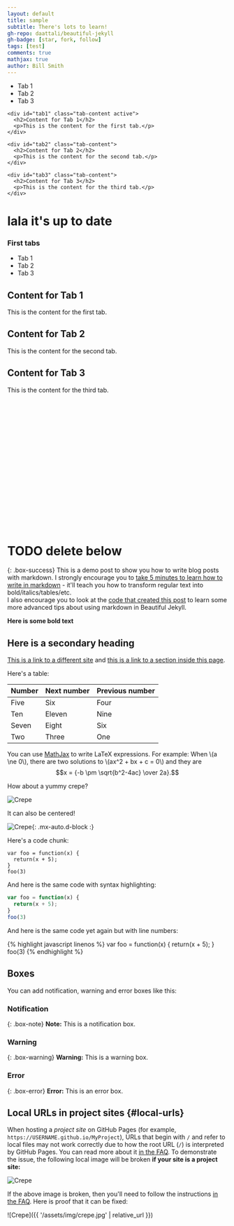 ```yaml
---
layout: default
title: sample 
subtitle: There's lots to learn!
gh-repo: daattali/beautiful-jekyll
gh-badge: [star, fork, follow]
tags: [test]
comments: true
mathjax: true
author: Bill Smith
---
```




<div class="tab-container">
    <ul class="tabs">
      <li class="tab active" onclick="openTab(event, 'tab1')">Tab 1</li>
      <li class="tab" onclick="openTab(event, 'tab2')">Tab 2</li>
      <li class="tab" onclick="openTab(event, 'tab3')">Tab 3</li>
    </ul>

    <div id="tab1" class="tab-content active">
      <h2>Content for Tab 1</h2>
      <p>This is the content for the first tab.</p>
    </div>

    <div id="tab2" class="tab-content">
      <h2>Content for Tab 2</h2>
      <p>This is the content for the second tab.</p>
    </div>

    <div id="tab3" class="tab-content">
      <h2>Content for Tab 3</h2>
      <p>This is the content for the third tab.</p>
    </div>
  </div>

<script src="assets/js/beautifuljekyll.js"></script> <!-- Link to your JS file -->



# lala it's up to date 

### First tabs

<div class="tab-container">
  <ul class="tabs">
    <li class="tab active" onclick="openTab(event, 'tab1')">Tab 1</li>
    <li class="tab" onclick="openTab(event, 'tab2')">Tab 2</li>
    <li class="tab" onclick="openTab(event, 'tab3')">Tab 3</li>
  </ul>

  <div id="tab1" class="tab-content active">
    <h2>Content for Tab 1</h2>
    <p>This is the content for the first tab.</p>
  </div>

  <div id="tab2" class="tab-content">
    <h2>Content for Tab 2</h2>
    <p>This is the content for the second tab.</p>
  </div>

  <div id="tab3" class="tab-content">
    <h2>Content for Tab 3</h2>
    <p>This is the content for the third tab.</p>
  </div>
</div>

<script src="{{ 'assets/js/beautifuljekyll.js' | relative_url }}"></script>
<link rel="stylesheet" href="{{ 'assets/css/custom-styles.css' | relative_url }}">



<br><br><br><br><br><br><br><br><br><br><br><br><br><br><br><br><br>

# TODO delete below  
{: .box-success}
This is a demo post to show you how to write blog posts with markdown.  I strongly encourage you to [take 5 minutes to learn how to write in markdown](https://markdowntutorial.com/) - it'll teach you how to transform regular text into bold/italics/tables/etc.<br/>I also encourage you to look at the [code that created this post](https://raw.githubusercontent.com/daattali/beautiful-jekyll/master/_posts/2020-02-28-sample-markdown.md) to learn some more advanced tips about using markdown in Beautiful Jekyll.

**Here is some bold text**

## Here is a secondary heading

[This is a link to a different site](https://deanattali.com/) and [this is a link to a section inside this page](#local-urls).

Here's a table:

| Number | Next number | Previous number |
| :------ |:--- | :--- |
| Five | Six | Four |
| Ten | Eleven | Nine |
| Seven | Eight | Six |
| Two | Three | One |

You can use [MathJax](https://www.mathjax.org/) to write LaTeX expressions. For example:
When \\(a \ne 0\\), there are two solutions to \\(ax^2 + bx + c = 0\\) and they are $$x = {-b \pm \sqrt{b^2-4ac} \over 2a}.$$

How about a yummy crepe?

![Crepe](https://beautifuljekyll.com/assets/img/crepe.jpg)

It can also be centered!

![Crepe](https://beautifuljekyll.com/assets/img/crepe.jpg){: .mx-auto.d-block :}

Here's a code chunk:

~~~
var foo = function(x) {
  return(x + 5);
}
foo(3)
~~~

And here is the same code with syntax highlighting:

```javascript
var foo = function(x) {
  return(x + 5);
}
foo(3)
```

And here is the same code yet again but with line numbers:

{% highlight javascript linenos %}
var foo = function(x) {
  return(x + 5);
}
foo(3)
{% endhighlight %}

## Boxes
You can add notification, warning and error boxes like this:

### Notification

{: .box-note}
**Note:** This is a notification box.

### Warning

{: .box-warning}
**Warning:** This is a warning box.

### Error

{: .box-error}
**Error:** This is an error box.

## Local URLs in project sites {#local-urls}

When hosting a *project site* on GitHub Pages (for example, `https://USERNAME.github.io/MyProject`), URLs that begin with `/` and refer to local files may not work correctly due to how the root URL (`/`) is interpreted by GitHub Pages. You can read more about it [in the FAQ](https://beautifuljekyll.com/faq/#links-in-project-page). To demonstrate the issue, the following local image will be broken **if your site is a project site:**

![Crepe](/assets/img/crepe.jpg)

If the above image is broken, then you'll need to follow the instructions [in the FAQ](https://beautifuljekyll.com/faq/#links-in-project-page). Here is proof that it can be fixed:

![Crepe]({{ '/assets/img/crepe.jpg' | relative_url }})
